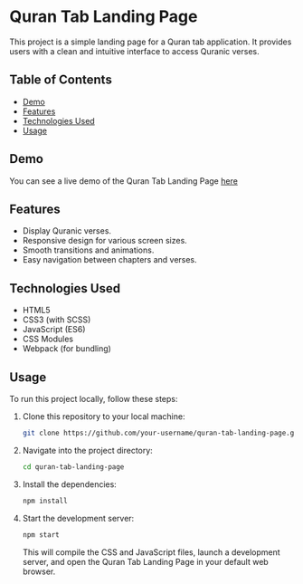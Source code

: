 # Quran Tab Landing Page

This project is a simple landing page for a Quran tab application. It provides users with a clean and intuitive interface to access Quranic verses.

## Table of Contents

- [Demo](#demo)
- [Features](#features)
- [Technologies Used](#technologies-used)
- [Usage](#usage)

## Demo

You can see a live demo of the Quran Tab Landing Page [here](https://github.com/Mostafa-Khalifaa/Quran-tab/assets/53229672/c49fde55-dde6-42f9-a87c-6796c6490935)

## Features

- Display Quranic verses.
- Responsive design for various screen sizes.
- Smooth transitions and animations.
- Easy navigation between chapters and verses.

## Technologies Used

- HTML5
- CSS3 (with SCSS)
- JavaScript (ES6)
- CSS Modules
- Webpack (for bundling)

## Usage

To run this project locally, follow these steps:

1. Clone this repository to your local machine:

   ```bash
   git clone https://github.com/your-username/quran-tab-landing-page.git
   ```

2. Navigate into the project directory:

   ```bash
   cd quran-tab-landing-page
   ```

3. Install the dependencies:

   ```bash
   npm install
   ```

4. Start the development server:

   ```bash
   npm start
   ```

   This will compile the CSS and JavaScript files, launch a development server, and open the Quran Tab Landing Page in your default web browser.
